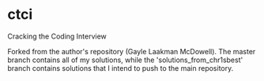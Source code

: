 ctci
====

Cracking the Coding Interview

Forked from the author's repository (Gayle Laakman McDowell). The master branch contains all of my solutions, while the 'solutions_from_chr1sbest' branch contains solutions that I intend to push to the main repository.
